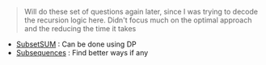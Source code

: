 > Will do these set of questions again later, since I was trying to decode the recursion logic here. Didn't focus much on the optimal approach and the reducing the time it takes

-   [SubsetSUM](./6.%20SubsetSum.py) : Can be done using DP
-   [Subsequences](./5.%20SubsequencesWithSum.py.py) : Find better ways if any
